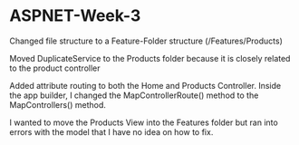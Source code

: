 # ASPNET-Week-3

Changed file structure to a Feature-Folder structure (/Features/Products)

Moved DuplicateService to the Products folder because it is closely related to the product controller

Added attribute routing to both the Home and Products Controller. Inside the app builder, I changed the MapControllerRoute() method to the MapControllers() method.

I wanted to move the Products View into the Features folder but ran into errors with the model that I have no idea on how to fix.
